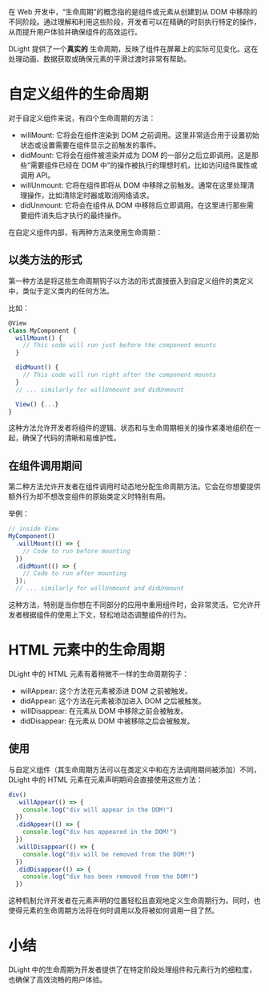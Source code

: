 在 Web 开发中，“生命周期”的概念指的是组件或元素从创建到从 DOM 中移除的不同阶段。通过理解和利用这些阶段，开发者可以在精确的时刻执行特定的操作，从而提升用户体验并确保组件的高效运行。

DLight 提供了一个**真实的** 生命周期，反映了组件在屏幕上的实际可见变化。这在处理动画、数据获取或确保元素的平滑过渡时非常有帮助。

# 自定义组件的生命周期

对于自定义组件来说，有四个生命周期的方法：

* willMount: 它将会在组件渲染到 DOM 之前调用。这里非常适合用于设置初始状态或设置需要在组件显示之前触发的事件。
* didMount: 它将会在组件被渲染并成为 DOM 的一部分之后立即调用。这是那些“需要组件已经在 DOM 中”的操作被执行的理想时机，比如访问组件属性或调用 API。
* willUnmount: 它将在组件即将从 DOM 中移除之前触发。通常在这里处理清理操作，比如清除定时器或取消网络请求。
* didUnmount: 它将会在组件从 DOM 中移除后立即调用。在这里进行那些需要组件消失后才执行的最终操作。

在自定义组件内部，有两种方法来使用生命周期：

## 以类方法的形式

第一种方法是将这些生命周期钩子以方法的形式直接嵌入到自定义组件的类定义中，类似于定义类内的任何方法。

比如：

```js
@View
class MyComponent {
  willMount() {
    // This code will run just before the component mounts
  }

  didMount() {
    // This code will run right after the component mounts
  }
  // ... similarly for willUnmount and didUnmount

  View() {...}
}
```

这种方法允许开发者将组件的逻辑、状态和与生命周期相关的操作紧凑地组织在一起，确保了代码的清晰和易维护性。

## 在组件调用期间

第二种方法允许开发者在组件调用时动态地分配生命周期方法。它会在你想要提供额外行为却不想改变组件的原始类定义时特别有用。

举例：

```js
// inside View
MyComponent()
  .willMount(() => {
    // Code to run before mounting
  })
  .didMount(() => {
    // Code to run after mounting
  });
  // ... similarly for willUnmount and didUnmount
```

这种方法，特别是当你想在不同部分的应用中重用组件时，会非常灵活。它允许开发者根据组件的使用上下文，轻松地动态调整组件的行为。

# HTML 元素中的生命周期

DLight 中的 HTML 元素有着稍微不一样的生命周期钩子：

* willAppear: 这个方法在元素被添进 DOM 之前被触发。
* didAppear: 这个方法在元素被添加进入 DOM 之后被触发。
* willDisappear: 在元素从 DOM 中移除之前会被触发。
* didDisappear: 在元素从 DOM 中被移除之后会被触发。

## 使用

与自定义组件（其生命周期方法可以在类定义中和在方法调用期间被添加）不同，DLight 中的 HTML 元素在元素声明期间会直接使用这些方法：

```js
div()
  .willAppear(() => {
    console.log("div will appear in the DOM!")
  })
  .didAppear(() => {
    console.log("div has appeared in the DOM!")
  })
  .willDisappear(() => {
    console.log("div will be removed from the DOM!")
  })
  .didDisappear(() => {
    console.log("div has been removed from the DOM!")
  })
```

这种机制允许开发者在元素声明的位置轻松且直观地定义生命周期行为。同时，也使得元素的生命周期方法将在何时调用以及将被如何调用一目了然。

# 小结

DLight 中的生命周期为开发者提供了在特定阶段处理组件和元素行为的细粒度，也确保了高效流畅的用户体验。
